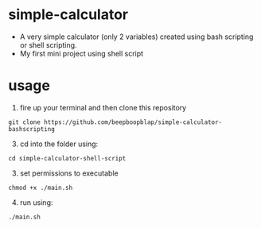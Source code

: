 # simple-calculator

- A very simple calculator (only 2 variables) created using bash scripting or shell scripting.
- My first mini project using shell script 

# usage

1. fire up your terminal and then clone this repository
```
git clone https://github.com/beepboopblap/simple-calculator-bashscripting
```
3. cd into the folder using:
```
cd simple-calculator-shell-script
```
3. set permissions to executable
```
chmod +x ./main.sh
```
4. run using:
```
./main.sh
```
